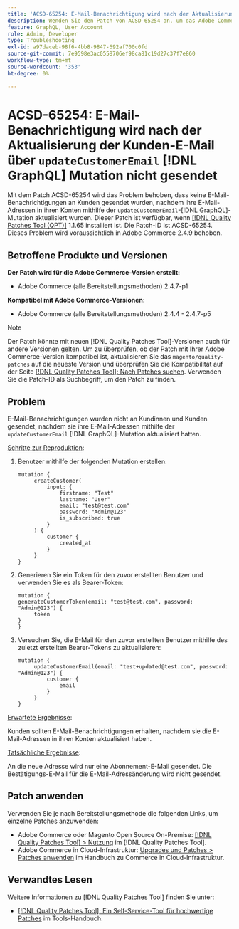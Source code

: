 ```yaml
---
title: 'ACSD-65254: E-Mail-Benachrichtigung wird nach der Aktualisierung der Kunden-E-Mail über updateCustomerEmail. [!DNL GraphQL]  nicht gesendet'
description: Wenden Sie den Patch von ACSD-65254 an, um das Adobe Commerce-Problem zu beheben, bei dem E-Mail-Benachrichtigungen an Kunden gesendet wurden, nachdem sie ihre E-Mail-Adressen in ihren Konten mit der Mutation updateCustomerEmail [!DNL GraphQL]  aktualisiert hatten.
feature: GraphQL, User Account
role: Admin, Developer
type: Troubleshooting
exl-id: a97daceb-98f6-4bb8-9847-692af700c0fd
source-git-commit: 7e9598e3ac0558706ef98ca81c19d27c37f7e860
workflow-type: tm+mt
source-wordcount: '353'
ht-degree: 0%

---
```


# ACSD-65254: E-Mail-Benachrichtigung wird nach der Aktualisierung der Kunden-E-Mail über `updateCustomerEmail` [!DNL GraphQL] Mutation nicht gesendet

Mit dem Patch ACSD-65254 wird das Problem behoben, dass keine E-Mail-Benachrichtigungen an Kunden gesendet wurden, nachdem ihre E-Mail-Adressen in ihren Konten mithilfe der `updateCustomerEmail`-[!DNL GraphQL]-Mutation aktualisiert wurden. Dieser Patch ist verfügbar, wenn [[!DNL Quality Patches Tool (QPT)]](/help/tools/quality-patches-tool/quality-patches-tool-to-self-serve-quality-patches.md) 1.1.65 installiert ist. Die Patch-ID ist ACSD-65254. Dieses Problem wird voraussichtlich in Adobe Commerce 2.4.9 behoben.

## Betroffene Produkte und Versionen

**Der Patch wird für die Adobe Commerce-Version erstellt:**

* Adobe Commerce (alle Bereitstellungsmethoden) 2.4.7-p1

**Kompatibel mit Adobe Commerce-Versionen:**

* Adobe Commerce (alle Bereitstellungsmethoden) 2.4.4 - 2.4.7-p5

>[!NOTE]
>
>Der Patch könnte mit neuen [!DNL Quality Patches Tool]-Versionen auch für andere Versionen gelten. Um zu überprüfen, ob der Patch mit Ihrer Adobe Commerce-Version kompatibel ist, aktualisieren Sie das `magento/quality-patches` auf die neueste Version und überprüfen Sie die Kompatibilität auf der Seite [[!DNL Quality Patches Tool]: Nach Patches suchen](https://experienceleague.adobe.com/tools/commerce-quality-patches/index.html). Verwenden Sie die Patch-ID als Suchbegriff, um den Patch zu finden.

## Problem

E-Mail-Benachrichtigungen wurden nicht an Kundinnen und Kunden gesendet, nachdem sie ihre E-Mail-Adressen mithilfe der `updateCustomerEmail` [!DNL GraphQL]-Mutation aktualisiert hatten.

<u>Schritte zur Reproduktion</u>:

1. Benutzer mithilfe der folgenden Mutation erstellen:

   ```
   mutation {
   	    createCustomer(
   		    input: {
   			    firstname: "Test"
   			    lastname: "User"
   			    email: "test@test.com"
   			    password: "Admin@123"
   			    is_subscribed: true
   		    }
   	    ) {
   		    customer {
   			    created_at
   		    }
   	    }
   }
   ```

1. Generieren Sie ein Token für den zuvor erstellten Benutzer und verwenden Sie es als Bearer-Token:

   ```
   mutation {
   generateCustomerToken(email: "test@test.com", password: "Admin@123") {
   	    token
   }
   }
   ```

1. Versuchen Sie, die E-Mail für den zuvor erstellten Benutzer mithilfe des zuletzt erstellten Bearer-Tokens zu aktualisieren:

   ```
   mutation {
   	    updateCustomerEmail(email: "test+updated@test.com", password: "Admin@123") {
   		    customer {
   			    email
   		    }
   	    }
   }
   ```

<u>Erwartete Ergebnisse</u>:

Kunden sollten E-Mail-Benachrichtigungen erhalten, nachdem sie die E-Mail-Adressen in ihren Konten aktualisiert haben.

<u>Tatsächliche Ergebnisse</u>:

An die neue Adresse wird nur eine Abonnement-E-Mail gesendet. Die Bestätigungs-E-Mail für die E-Mail-Adressänderung wird nicht gesendet.

## Patch anwenden

Verwenden Sie je nach Bereitstellungsmethode die folgenden Links, um einzelne Patches anzuwenden:

* Adobe Commerce oder Magento Open Source On-Premise: [[!DNL Quality Patches Tool] > Nutzung](/help/tools/quality-patches-tool/usage.md) im [!DNL Quality Patches Tool].
* Adobe Commerce in Cloud-Infrastruktur: [Upgrades und Patches > Patches anwenden](https://experienceleague.adobe.com/docs/commerce-cloud-service/user-guide/develop/upgrade/apply-patches.html) im Handbuch zu Commerce in Cloud-Infrastruktur.

## Verwandtes Lesen

Weitere Informationen zu [!DNL Quality Patches Tool] finden Sie unter:

* [[!DNL Quality Patches Tool]: Ein Self-Service-Tool für hochwertige Patches](/help/tools/quality-patches-tool/quality-patches-tool-to-self-serve-quality-patches.md) im Tools-Handbuch.
